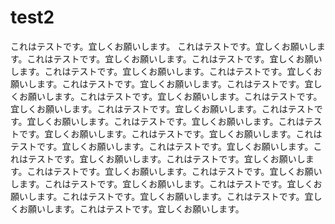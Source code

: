# test2
これはテストです。宜しくお願いします。
これはテストです。宜しくお願いします。これはテストです。宜しくお願いします。これはテストです。宜しくお願いします。これはテストです。宜しくお願いします。これはテストです。宜しくお願いします。これはテストです。宜しくお願いします。これはテストです。宜しくお願いします。これはテストです。宜しくお願いします。これはテストです。宜しくお願いします。これはテストです。宜しくお願いします。これはテストです。宜しくお願いします。これはテストです。宜しくお願いします。これはテストです。宜しくお願いします。これはテストです。宜しくお願いします。これはテストです。宜しくお願いします。これはテストです。宜しくお願いします。これはテストです。宜しくお願いします。これはテストです。宜しくお願いします。これはテストです。宜しくお願いします。これはテストです。宜しくお願いします。これはテストです。宜しくお願いします。これはテストです。宜しくお願いします。これはテストです。宜しくお願いします。これはテストです。宜しくお願いします。これはテストです。宜しくお願いします。